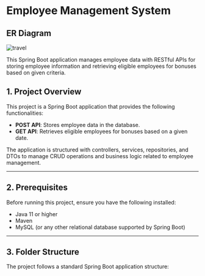 # Employee Management System

## ER Diagram
![travel](https://github.com/rajsaurabh78/TravelCorporationIndia/assets/108000350/ac4caa93-4d0f-4ebb-b5d6-f839c2f9acba)


This Spring Boot application manages employee data with RESTful APIs for storing employee information and retrieving eligible employees for bonuses based on given criteria.


## 1. Project Overview

This project is a Spring Boot application that provides the following functionalities:

- **POST API**: Stores employee data in the database.
- **GET API**: Retrieves eligible employees for bonuses based on a given date.

The application is structured with controllers, services, repositories, and DTOs to manage CRUD operations and business logic related to employee management.

---

## 2. Prerequisites

Before running this project, ensure you have the following installed:

- Java 11 or higher
- Maven
- MySQL (or any other relational database supported by Spring Boot)

---

## 3. Folder Structure

The project follows a standard Spring Boot application structure:

